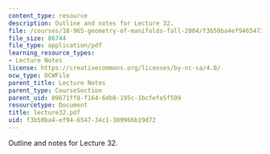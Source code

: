 ```yaml
---
content_type: resource
description: Outline and notes for Lecture 32.
file: /courses/18-965-geometry-of-manifolds-fall-2004/f3b50ba4ef94654734c1389966b19d72_lecture32.pdf
file_size: 86744
file_type: application/pdf
learning_resource_types:
- Lecture Notes
license: https://creativecommons.org/licenses/by-nc-sa/4.0/
ocw_type: OCWFile
parent_title: Lecture Notes
parent_type: CourseSection
parent_uid: 09671ff8-f164-6db8-195c-1bcfefe5f599
resourcetype: Document
title: lecture32.pdf
uid: f3b50ba4-ef94-6547-34c1-389966b19d72
---
```

Outline and notes for Lecture 32.